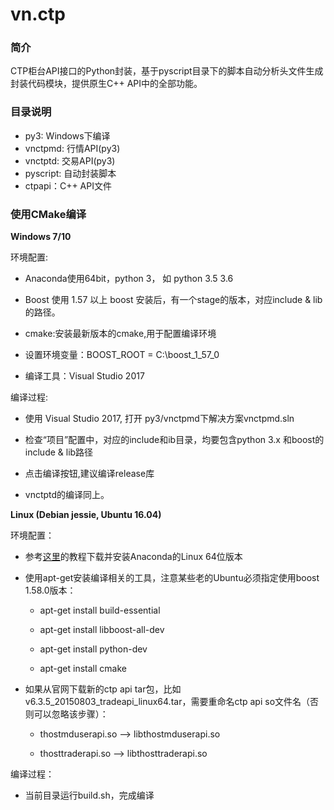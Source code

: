 # vn.ctp


### 简介
CTP柜台API接口的Python封装，基于pyscript目录下的脚本自动分析头文件生成封装代码模块，提供原生C++ API中的全部功能。


### 目录说明
* py3: Windows下编译
* vnctpmd: 行情API(py3)
* vnctptd: 交易API(py3)
* pyscript: 自动封装脚本
* ctpapi：C++ API文件

### 使用CMake编译

**Windows 7/10**

环境配置:

* Anaconda使用64bit，python 3， 如 python 3.5 3.6

* Boost 使用 1.57 以上
  boost 安装后，有一个stage的版本，对应include & lib的路径。
* cmake:安装最新版本的cmake,用于配置编译环境

* 设置环境变量：BOOST_ROOT = C:\boost_1_57_0

* 编译工具：Visual Studio 2017


编译过程:

* 使用 Visual Studio 2017, 打开 py3/vnctpmd下解决方案vnctpmd.sln

* 检查“项目”配置中，对应的include和ib目录，均要包含python 3.x 和boost的include & lib路径

* 点击编译按钮,建议编译release库

* vnctptd的编译同上。


**Linux (Debian jessie, Ubuntu 16.04)**

环境配置：

* 参考[这里](http://www.continuum.io/downloads)的教程下载并安装Anaconda的Linux 64位版本

* 使用apt-get安装编译相关的工具，注意某些老的Ubuntu必须指定使用boost 1.58.0版本：

    - apt-get install build-essential

    - apt-get install libboost-all-dev

    - apt-get install python-dev

    - apt-get install cmake

* 如果从官网下载新的ctp api tar包，比如v6.3.5_20150803_tradeapi_linux64.tar，需要重命名ctp api so文件名（否则可以忽略该步骤）：

    - thostmduserapi.so --> libthostmduserapi.so

    - thosttraderapi.so --> libthosttraderapi.so


编译过程：

* 当前目录运行build.sh，完成编译


